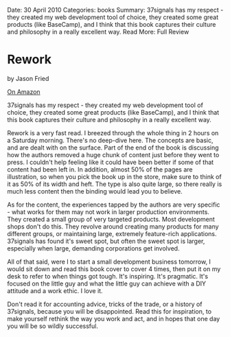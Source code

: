 Date: 30 April 2010
Categories: books
Summary: 37signals has my respect - they created my web development tool of choice, they created some great products (like BaseCamp), and I think that this book captures their culture and philosophy in a really excellent way.
Read More: Full Review

# Rework

by Jason Fried

[On Amazon](http://www.amazon.com/gp/product/0307463745)

37signals has my respect - they created my web development tool of choice, they created some great products (like BaseCamp), and I think that this book captures their culture and philosophy in a really excellent way.

Rework is a very fast read. I breezed through the whole thing in 2 hours on a Saturday morning. There's no deep-dive here. The concepts are basic, and are dealt with on the surface. Part of the end of the book is discussing how the authors removed a huge chunk of content just before they went to press. I couldn't help feeling like it could have been better if some of that content had been left in. In addition, almost 50% of the pages are illustration, so when you pick the book up in the store, make sure to think of it as 50% of its width and heft. The type is also quite large, so there really is much less content then the binding would lead you to believe.

As for the content, the experiences tapped by the authors are very specific - what works for them may not work in larger production environments. They created a small group of very targeted products. Most development shops don't do this. They revolve around creating many products for many different groups, or maintaining large, extremely feature-rich applications. 37signals has found it's sweet spot, but often the sweet spot is larger, especially when large, demanding corporations get involved.

All of that said, were I to start a small development business tomorrow, I would sit down and read this book cover to cover 4 times, then put it on my desk to refer to when things got tough. It's inspiring. It's pragmatic. It's focused on the little guy and what the little guy can achieve with a DIY attitude and a work ethic. I love it.

Don't read it for accounting advice, tricks of the trade, or a history of 37signals, because you will be disappointed. Read this for inspiration, to make yourself rethink the way you work and act, and in hopes that one day you will be so wildly successful.